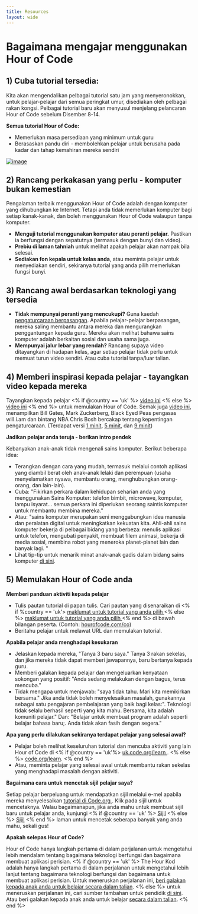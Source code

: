 ```yaml
---
title: Resources 
layout: wide
---
```


# Bagaimana mengajar menggunakan Hour of Code

## 1) Cuba tutorial tersedia:

Kita akan mengendalikan pelbagai tutorial satu jam yang menyeronokkan, untuk pelajar-pelajar dari semua peringkat umur, disediakan oleh pelbagai rakan kongsi. Pelbagai tutorial baru akan menyusul menjelang pelancaran Hour of Code sebelum Disember 8-14.

**Semua tutorial Hour of Code:**

  * Memerlukan masa persediaan yang minimum untuk guru
  * Berasaskan pandu diri - membolehkan pelajar untuk berusaha pada kadar dan tahap kemahiran mereka sendiri

[![image](http://code.org/images/tutorials.png)](http://code.org/learn)

## 2) Rancang perkakasan yang perlu - komputer bukan kemestian

Pengalaman terbaik menggunakan Hour of Code adalah dengan komputer yang dihubungkan ke Internet. Tetapi anda tidak memerlukan komputer bagi setiap kanak-kanak, dan boleh menggunakan Hour of Code walaupun tanpa komputer.

  * **Menguji tutorial menggunakan komputer atau peranti pelajar.** Pastikan ia berfungsi dengan sepatutnya (termasuk dengan bunyi dan video).
  * **Prebiu di laman tahniah** untuk melihat apakah pelajar akan nampak bila selesai. 
  * **Sediakan fon kepala untuk kelas anda**, atau meminta pelajar untuk menyediakan sendiri, sekiranya tutorial yang anda pilih memerlukan fungsi bunyi.

## 3) Rancang awal berdasarkan teknologi yang tersedia

  * **Tidak mempunyai peranti yang mencukupi?** Guna kaedah [pengaturcaraan berpasangan](http://www.ncwit.org/resources/pair-programming-box-power-collaborative-learning). Apabila pelajar-pelajar berpasangan, mereka saling membantu antara mereka dan mengurangkan penggantungan kepada guru. Mereka akan melihat bahawa sains komputer adalah berkaitan sosial dan usaha sama juga.
  * **Mempunyai jalur lebar yang rendah?** Rancang supaya video ditayangkan di hadapan kelas, agar setiap pelajar tidak perlu untuk memuat turun video sendiri. Atau cuba tutorial tanpa/luar talian.

## 4) Memberi inspirasi kepada pelajar - tayangkan video kepada mereka

Tayangkan kepada pelajar <% if @country == 'uk' %> [video ini](https://www.youtube.com/watch?v=96B5-JGA9EQ) <% else %> [video ini](http://www.youtube.com/watch?v=FC5FbmsH4fw) <% end %> untuk memulakan Hour of Code. Semak juga [video ini](http://youtube.com/codeorg), menampilkan Bill Gates, Mark Zuckerberg, Black Eyed Peas pengasas will.i.am dan bintang NBA Chris Bosh bercakap tentang kepentingan pengaturcaraan. (Terdapat versi [1 minit](https://www.youtube.com/watch?v=qYZF6oIZtfc), [5 minit](https://www.youtube.com/watch?v=nKIu9yen5nc), dan [9 minit](https://www.youtube.com/watch?v=dU1xS07N-FA))

**Jadikan pelajar anda teruja - berikan intro pendek**

Kebanyakan anak-anak tidak mengenali sains komputer. Berikut beberapa idea:

  * Terangkan dengan cara yang mudah, termasuk melalui contoh aplikasi yang diambil berat oleh anak-anak lelaki dan perempuan (usaha menyelamatkan nyawa, membantu orang, menghubungkan orang-orang, dan lain-lain).
  * Cuba: "Fikirkan perkara dalam kehidupan seharian anda yang menggunakan Sains Komputer: telefon bimbit, microwave, komputer, lampu isyarat... semua perkara ini diperlukan seorang saintis komputer untuk membantu membina mereka."
  * Atau: "sains komputer merupakan seni menggabungkan idea manusia dan peralatan digital untuk meningkatkan kekuatan kita. Ahli-ahli sains komputer bekerja di pelbagai bidang yang berbeza: menulis aplikasi untuk telefon, mengubati penyakit, membuat filem animasi, bekerja di media sosial, membina robot yang meneroka planet-planet lain dan banyak lagi. "
  * Lihat tip-tip untuk menarik minat anak-anak gadis dalam bidang sains komputer [di sini](http://code.org/girls). 

## 5) Memulakan Hour of Code anda

**Memberi panduan aktiviti kepada pelajar**

  * Tulis pautan tutorial di papan tulis. Cari pautan yang disenaraikan di <% if %country == 'uk'> [ maklumat untuk tutorial yang anda pilih ](http://uk.code.org/learn) <% else %> [ maklumat untuk tutorial yang anda pilih ](http://code.org/learn) <% end %> di bawah bilangan peserta. (Contoh: [hourofcode.com/co](http://code.org/learn)) 
  * Beritahu pelajar untuk melawat URL dan memulakan tutorial.

**Apabila pelajar anda menghadapi kesukaran**

  * Jelaskan kepada mereka, "Tanya 3 baru saya." Tanya 3 rakan sekelas, dan jika mereka tidak dapat memberi jawapannya, baru bertanya kepada guru.
  * Memberi galakan kepada pelajar dan mengeluarkan kenyataan sokongan yang positif: "Anda sedang melakukan dengan bagus, terus mencuba."
  * Tidak mengapa untuk menjawab: "saya tidak tahu. Mari kita memikirkan bersama." Jika anda tidak boleh menyelesaikan masalah, gunakannya sebagai satu pengajaran pembelajaran yang baik bagi kelas:". Teknologi tidak selalu berhasil seperti yang kita mahu. Bersama, kita adalah komuniti pelajar." Dan: "Belajar untuk membuat program adalah seperti belajar bahasa baru;. Anda tidak akan fasih dengan segera."

**Apa yang perlu dilakukan sekiranya terdapat pelajar yang selesai awal?**

  * Pelajar boleh melihat keseluruhan tutorial dan mencuba aktiviti yang lain Hour of Code di <% if @country == 'uk'%> [ uk.code.org/learn ](http://uk.code.org/learn). <% else %> [code.org/learn](http://code.org/learn). <% end %> 
  * Atau, meminta pelajar yang selesai awal untuk membantu rakan sekelas yang menghadapi masalah dengan aktiviti.

**Bagaimana cara untuk mencetak sijil pelajar saya?**

Setiap pelajar berpeluang untuk mendapatkan sijil melalui e-mel apabila mereka menyelesaikan [tutorial di Code.org ](http://studio.code.org). Klik pada sijil untuk mencetaknya. Walau bagaimanapun, jika anda mahu untuk membuat sijil baru untuk pelajar anda, kunjungi <% if @country == 'uk' %> [Sijil](http://uk.code.org/certificates) <% else %> [Sijil](http://code.org/certificates) <% end %> laman untuk mencetak seberapa banyak yang anda mahu, sekali gus!

**Apakah selepas Hour of Code?**

Hour of Code hanya langkah pertama di dalam perjalanan untuk mengetahui lebih mendalam tentang bagaimana teknologi berfungsi dan bagaimana membuat aplikasi perisian. <% if @country == 'uk' %> The Hour Kod adalah hanya langkah pertama di dalam perjalanan untuk mengetahui lebih lanjut tentang bagaimana teknologi berfungsi dan bagaimana untuk membuat aplikasi perisian. Untuk meneruskan perjalanan ini, [beri galakan kepada anak anda untuk belajar secara dalam talian](http://uk.code.org/learn/beyond). <% else %> untuk meneruskan perjalanan ini, cari sumber tambahan untuk pendidik [di sini](http://code.org/educate). Atau beri galakan kepada anak anda untuk belajar [secara dalam talian](http://code.org/learn/beyond). <% end %>